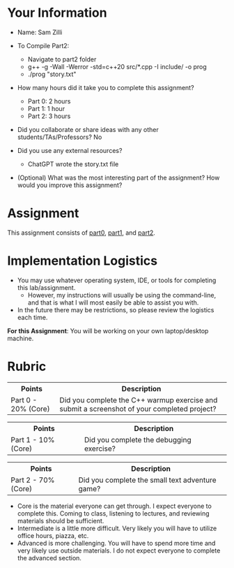 # Your Information
* Name: Sam Zilli
* To Compile Part2:
	* Navigate to part2 folder
   	* g++ -g -Wall -Werror -std=c++20 src/*.cpp -I include/ -o prog
   	* ./prog "story.txt"
   	
* How many hours did it take you to complete this assignment?
  	 * Part 0: 2 hours
  	 * Part 1: 1 hour
  	 * Part 2: 3 hours
* Did you collaborate or share ideas with any other students/TAs/Professors? No
   
* Did you use any external resources? 
  * ChatGPT wrote the story.txt file
  
* (Optional) What was the most interesting part of the assignment? How would you improve this assignment?

# Assignment

This assignment consists of [part0](./part0), [part1](./part1), and [part2](./part2).

# Implementation Logistics

- You may use whatever operating system, IDE, or tools for completing this lab/assignment.
	- However, my instructions will usually be using the command-line, and that is what I will most easily be able to assist you with.
- In the future there may be restrictions, so please review the logistics each time.

**For this Assignment**: You will be working on your own laptop/desktop machine.

# Rubric

<table>
  <tbody>
    <tr>
      <th>Points</th>
      <th align="center">Description</th>
    </tr>
    <tr>
      <td>Part 0 - 20% (Core)</td>
      <td align="left">Did you complete the C++ warmup exercise and submit a screenshot of your completed project?</td>
    </tr>
    <tr>
  </tbody>
</table>

<table>
  <tbody>
    <tr>
      <th>Points</th>
      <th align="center">Description</th>
    </tr>
    <tr>
      <td>Part 1 - 10% (Core)</td>
      <td align="left">Did you complete the debugging exercise?</td>
    </tr>
  </tbody>
</table>

<table>
  <tbody>
    <tr>
      <th>Points</th>
      <th align="center">Description</th>
    </tr>
    <tr>
      <td>Part 2 - 70% (Core)</td>
      <td align="left">Did you complete the small text adventure game?</td>
    </tr>
  </tbody>
</table>

* Core is the material everyone can get through. I expect everyone to complete this. Coming to class, listening to lectures, and reviewing materials should be sufficient.
* Intermediate is a little more difficult. Very likely you will have to utilize office hours, piazza, etc.
* Advanced is more challenging. You will have to spend more time and very likely use outside materials. I do not expect everyone to complete the advanced section.
